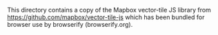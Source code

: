 This directory contains a copy of the Mapbox vector-tile JS library from https://github.com/mapbox/vector-tile-js
which has been bundled for browser use by browserify (browserify.org).
